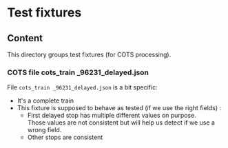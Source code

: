 # Test fixtures

## Content

This directory groups test fixtures (for COTS processing).

### COTS file cots_train _96231_delayed.json

File `cots_train _96231_delayed.json` is a bit specific:
* It's a complete train
* This fixture is supposed to behave as tested (if we use the right fields) :
    * First delayed stop has multiple different values on purpose.  
      Those values are not consistent but will help us detect if we use a wrong field.
    * Other stops are consistent
